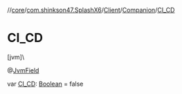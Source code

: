 //[core](../../../../index.md)/[com.shinkson47.SplashX6](../../index.md)/[Client](../index.md)/[Companion](index.md)/[CI_CD](-c-i_-c-d.md)

# CI_CD

[jvm]\

@[JvmField](https://kotlinlang.org/api/latest/jvm/stdlib/kotlin.jvm/-jvm-field/index.html)

var [CI_CD](-c-i_-c-d.md): [Boolean](https://kotlinlang.org/api/latest/jvm/stdlib/kotlin/-boolean/index.html) = false
